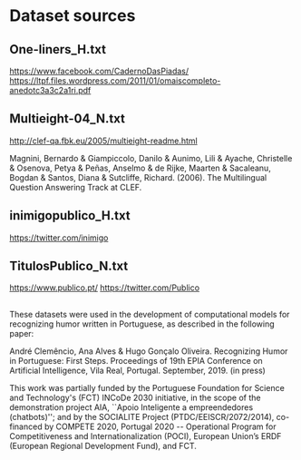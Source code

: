 # Dataset sources

## One-liners_H.txt 
https://www.facebook.com/CadernoDasPiadas/ 
https://ltpf.files.wordpress.com/2011/01/omaiscompleto-anedotc3a3c2a1ri.pdf

## Multieight-04_N.txt

http://clef-qa.fbk.eu/2005/multieight-readme.html

Magnini, Bernardo & Giampiccolo, Danilo & Aunimo, Lili & Ayache, Christelle & Osenova, Petya & Peñas, Anselmo & de Rijke, Maarten & Sacaleanu, Bogdan & Santos, Diana & Sutcliffe, Richard. (2006). The Multilingual Question Answering Track at CLEF. 

## inimigopublico_H.txt

https://twitter.com/inimigo

## TitulosPublico_N.txt

https://www.publico.pt/
https://twitter.com/Publico

##

These datasets were used in the development of computational models for recognizing humor written in Portuguese, as described in the following paper:

André Clemêncio, Ana Alves & Hugo Gonçalo Oliveira. Recognizing Humor in Portuguese: First Steps. Proceedings of 19th EPIA Conference on Artificial Intelligence, Vila Real, Portugal. September, 2019. (in press)

This work was partially funded by the Portuguese Foundation for Science and Technology's (FCT) INCoDe 2030 initiative, in the scope of the demonstration project AIA, ``Apoio Inteligente a empreendedores (chatbots)'';
and by the SOCIALITE Project (PTDC/EEISCR/2072/2014), co-financed by COMPETE 2020, Portugal 2020 -- Operational Program for Competitiveness and Internationalization (POCI), European Union’s ERDF (European Regional Development Fund), and FCT.